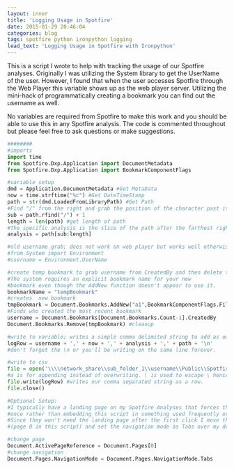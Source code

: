 ```yaml
---
layout: inner
title: 'Logging Usage in Spotfire'
date: 2015-01-29 20:46:04
categories: blog
tags: spotfire python ironpython logging
lead_text: 'Logging Usage in Spotfire with Ironpython'
---
```


This is a script I wrote to help with tracking the usage of our Spotfire analyses. Originally I was utilizing the System library to get the UserName of the user. However, I found that when the user accesses Spotfire through the Web Player this variable shows up as the web player server. Utilizing the mini-hack of programmatically creating a bookmark you can find out the username as well.  

No variables are required from Spotfire to make this work and you should be able to use this in any Spotfire analysis. The code is commented throughout but please feel free to ask questions or make suggestions.  

```python
########
#imports
import time
from Spotfire.Dxp.Application import DocumentMetadata
from Spotfire.Dxp.Application import BookmarkComponentFlags  

#variable setup
dmd = Application.DocumentMetadata #Get MetaData
now = time.strftime("%c") #Get DateTimeStamp
path = str(dmd.LoadedFromLibraryPath) #Get Path
#Find "/" from the right and grab the position of the character past it
sub = path.rfind("/") + 1
length = len(path) #get length of path
#The specific analysis is the slice of the path after the farthest right '/' character.
analysis = path[sub:length] 

#old username grab; does not work on web player but works well otherwise
#from System import Environment
#username = Environment.UserName

#create temp bookmark to grab username from CreatedBy and then delete temp bookmark.
#The system requires an explicit bookmark name for your new 
#bookmark even though the AddNew function doesn't appear to use it.
bookmarkName = "tempBookmark"
#creates  new bookmark
tmpBookmark = Document.Bookmarks.AddNew("a1",BookmarkComponentFlags.FilterSettings)
#Finds who created the most recent bookmark
username = Document.Bookmarks[Document.Bookmarks.Count-1].CreatedBy
Document.Bookmarks.Remove(tmpBookmark) #cleanup

#write to variable; writes a simple comma delimited string to add as our row to a CSV file
logRow = username + ',' + now + ',' + analysis + ',' + path + '\n' 
#don't forget the \n or you'll be writing on the same line forever.

#write to csv
file = open('\\\\network_share\\sub_folder_1\\username\\Public\\Spotfire Logging\\Log.csv','a') 
#a is for appending instead of overwriting. \ is used to escape \ hence the doubles.
file.write(logRow) #writes our comma separated string as a row.
file.close()

#Optional Setup:
#I typically have a landing page on my Spotfire Analyses that forces the user to hit this button 
#once rather than embedding this script in something used frequently or not every time they open the analysis.
#Since they won't need the landing page after the first click I move them to the true starting page
#(page 0 in this script) and set the navigation mode as Tabs over my default "History" mode.

#change page
Document.ActivePageReference = Document.Pages[0]
#change navigation
Document.Pages.NavigationMode = Document.Pages.NavigationMode.Tabs
```